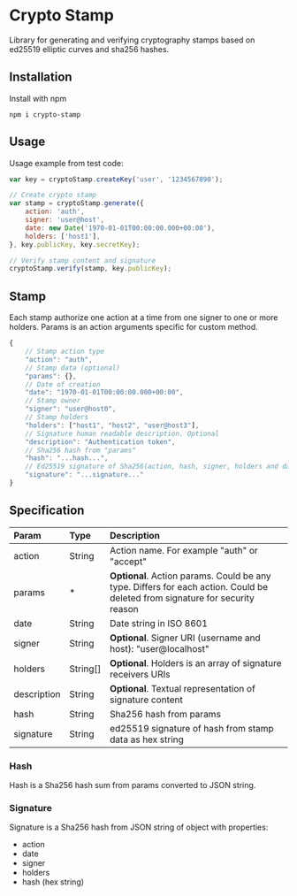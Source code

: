 # Crypto Stamp

Library for generating and verifying cryptography stamps based on ed25519
elliptic curves and sha256 hashes.

## Installation

Install with npm

```shell
npm i crypto-stamp
```

## Usage

Usage example from test code:

```javascript
var key = cryptoStamp.createKey('user', '1234567890');

// Create crypto stamp
var stamp = cryptoStamp.generate({
    action: 'auth',
    signer: 'user@host',
    date: new Date('1970-01-01T00:00:00.000+00:00'),
    holders: ['host1'],
}, key.publicKey, key.secretKey);

// Verify stamp content and signature
cryptoStamp.verify(stamp, key.publicKey);
```

## Stamp

Each stamp authorize one action at a time from one signer to
one or more holders. Params is an action arguments specific
for custom method.

```javascript
{
	// Stamp action type
	"action": "auth",
	// Stamp data (optional)
	"params": {},
	// Date of creation
	"date": "1970-01-01T00:00:00.000+00:00",
	// Stamp owner
	"signer": "user@host0",
	// Stamp holders
	"holders": ["host1", "host2", "user@host3"],
    // Signature human readable description. Optional
    "description": "Authentication token",
	// Sha256 hash from "params"
	"hash": "...hash...",
	// Ed25519 signature of Sha256(action, hash, signer, holders and date)
	"signature": "...signature..."
}
```

## Specification

| Param       | Type     | Description                                                                                                                  |
|:------------|:---------|:-----------------------------------------------------------------------------------------------------------------------------|
| action      | String   | Action name. For example "auth" or "accept"                                                                                  |
| params      | *        | **Optional**. Action params. Could be any type. Differs for each action. Could be deleted from signature for security reason |
| date        | String   | Date string in ISO 8601                                                                                                      |
| signer      | String   | **Optional**. Signer URI (username and host): "user@localhost"                                                               |
| holders     | String[] | **Optional**. Holders is an array of signature receivers URIs                                                                |
| description | String   | **Optional**. Textual representation of signature content                                                                    |
| hash        | String   | Sha256 hash from params                                                                                                      |
| signature   | String   | ed25519 signature of hash from stamp data as hex string                                                                      |

### Hash

Hash is a Sha256 hash sum from params converted to JSON string.

### Signature

Signature is a Sha256 hash from JSON string of object with properties:

* action
* date
* signer
* holders
* hash (hex string)
